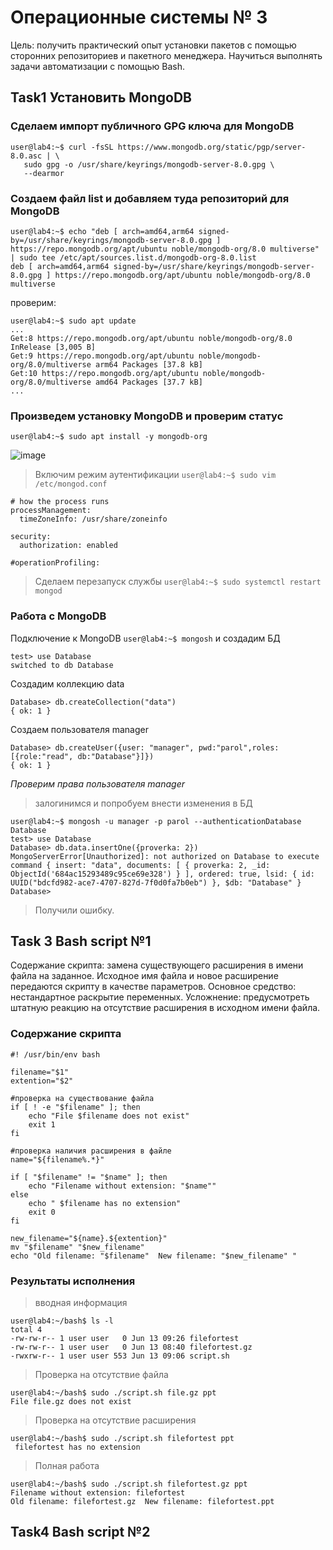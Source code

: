 # Операционные системы № 3
Цель: получить практический опыт установки пакетов с помощью
сторонних репозиториев и пакетного менеджера. Научиться
выполнять задачи автоматизации с помощью Bash.
## Task1 Установить MongoDB
### Сделаем импорт публичного GPG ключа для MongoDB

```
user@lab4:~$ curl -fsSL https://www.mongodb.org/static/pgp/server-8.0.asc | \
   sudo gpg -o /usr/share/keyrings/mongodb-server-8.0.gpg \
   --dearmor
```
### Создаем файл list и добавляем туда репозиторий для MongoDB
```
user@lab4:~$ echo "deb [ arch=amd64,arm64 signed-by=/usr/share/keyrings/mongodb-server-8.0.gpg ] https://repo.mongodb.org/apt/ubuntu noble/mongodb-org/8.0 multiverse" | sudo tee /etc/apt/sources.list.d/mongodb-org-8.0.list
deb [ arch=amd64,arm64 signed-by=/usr/share/keyrings/mongodb-server-8.0.gpg ] https://repo.mongodb.org/apt/ubuntu noble/mongodb-org/8.0 multiverse
```
проверим:
```
user@lab4:~$ sudo apt update
...
Get:8 https://repo.mongodb.org/apt/ubuntu noble/mongodb-org/8.0 InRelease [3,005 B]
Get:9 https://repo.mongodb.org/apt/ubuntu noble/mongodb-org/8.0/multiverse arm64 Packages [37.8 kB]
Get:10 https://repo.mongodb.org/apt/ubuntu noble/mongodb-org/8.0/multiverse amd64 Packages [37.7 kB]
...
```
### Произведем установку MongoDB и проверим статус
```
user@lab4:~$ sudo apt install -y mongodb-org
```
![image](https://github.com/user-attachments/assets/a0df7f2e-a5e3-428e-aa9e-a4c062fd7826)

> Включим режим аутентификации `user@lab4:~$ sudo vim /etc/mongod.conf`
```
# how the process runs
processManagement:
  timeZoneInfo: /usr/share/zoneinfo

security:
  authorization: enabled

#operationProfiling:
```
> Сделаем перезапуск службы `user@lab4:~$ sudo systemctl restart mongod`


### Работа с MongoDB
Подключение к MongoDB `user@lab4:~$ mongosh` и создадим БД
```
test> use Database
switched to db Database
```
Создадим коллекцию data
```
Database> db.createCollection("data")
{ ok: 1 }
```
Создаем пользователя manager
```
Database> db.createUser({user: "manager", pwd:"parol",roles:[{role:"read", db:"Database"}]})
{ ok: 1 }
```
*Проверим права пользователя manager*
>залогинимся и попробуем внести изменения в БД
```
user@lab4:~$ mongosh -u manager -p parol --authenticationDatabase Database
test> use Database
Database> db.data.insertOne({proverka: 2})
MongoServerError[Unauthorized]: not authorized on Database to execute command { insert: "data", documents: [ { proverka: 2, _id: ObjectId('684ac15293489c95ce69e328') } ], ordered: true, lsid: { id: UUID("bdcfd982-ace7-4707-827d-7f0d0fa7b0eb") }, $db: "Database" }
Database>
```
>Получили ошибку.

## Task 3 Bash script №1
Содержание скрипта: замена существующего расширения в имени файла на заданное. Исходное имя файла и новое расширение передаются скрипту в
качестве параметров. Основное средство: нестандартное раскрытие переменных. Усложнение: предусмотреть штатную реакцию на отсутствие
расширения в исходном имени файла.
### Содержание скрипта
```
#! /usr/bin/env bash

filename="$1"
extention="$2"

#проверка на существование файла
if [ ! -e "$filename" ]; then
    echo "File $filename does not exist"
    exit 1
fi

#проверка наличия расширения в файле
name="${filename%.*}"

if [ "$filename" != "$name" ]; then
    echo "Filename without extension: "$name""
else
    echo " $filename has no extension"
    exit 0
fi

new_filename="${name}.${extention}"
mv "$filename" "$new_filename"
echo "Old filename: "$filename"  New filename: "$new_filename" "
```
###  Результаты исполнения
>вводная информация
```
user@lab4:~/bash$ ls -l
total 4
-rw-rw-r-- 1 user user   0 Jun 13 09:26 filefortest
-rw-rw-r-- 1 user user   0 Jun 13 08:40 filefortest.gz
-rwxrw-r-- 1 user user 553 Jun 13 09:06 script.sh
```
> Проверка на отсутствие файла
```
user@lab4:~/bash$ sudo ./script.sh file.gz ppt
File file.gz does not exist
```
> Проверка на отсутствие расширения
```
user@lab4:~/bash$ sudo ./script.sh filefortest ppt
 filefortest has no extension
```
> Полная работа
```
user@lab4:~/bash$ sudo ./script.sh filefortest.gz ppt
Filename without extension: filefortest
Old filename: filefortest.gz  New filename: filefortest.ppt
```

## Task4 Bash script №2

